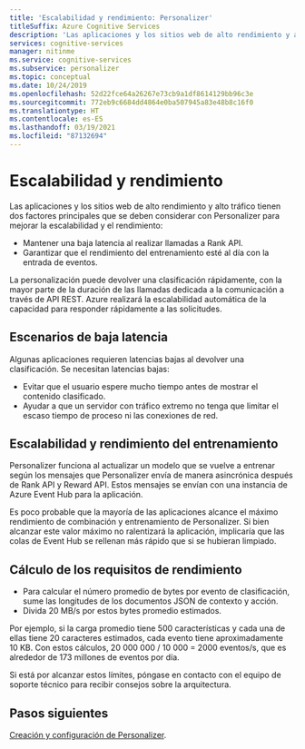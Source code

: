 ```yaml
---
title: 'Escalabilidad y rendimiento: Personalizer'
titleSuffix: Azure Cognitive Services
description: 'Las aplicaciones y los sitios web de alto rendimiento y alto tráfico tienen dos factores principales que se deben considerar con Personalizer para mejorar la escalabilidad y el rendimiento: la latencia y el rendimiento del entrenamiento.'
services: cognitive-services
manager: nitinme
ms.service: cognitive-services
ms.subservice: personalizer
ms.topic: conceptual
ms.date: 10/24/2019
ms.openlocfilehash: 52d22fce64a26267e73cb9a1df8614129bb96c3e
ms.sourcegitcommit: 772eb9c6684dd4864e0ba507945a83e48b8c16f0
ms.translationtype: HT
ms.contentlocale: es-ES
ms.lasthandoff: 03/19/2021
ms.locfileid: "87132694"
---
```

# <a name="scalability-and-performance"></a>Escalabilidad y rendimiento

Las aplicaciones y los sitios web de alto rendimiento y alto tráfico tienen dos factores principales que se deben considerar con Personalizer para mejorar la escalabilidad y el rendimiento:

* Mantener una baja latencia al realizar llamadas a Rank API.
* Garantizar que el rendimiento del entrenamiento esté al día con la entrada de eventos.

La personalización puede devolver una clasificación rápidamente, con la mayor parte de la duración de las llamadas dedicada a la comunicación a través de API REST. Azure realizará la escalabilidad automática de la capacidad para responder rápidamente a las solicitudes.

##  <a name="low-latency-scenarios"></a>Escenarios de baja latencia

Algunas aplicaciones requieren latencias bajas al devolver una clasificación. Se necesitan latencias bajas:

* Evitar que el usuario espere mucho tiempo antes de mostrar el contenido clasificado.
* Ayudar a que un servidor con tráfico extremo no tenga que limitar el escaso tiempo de proceso ni las conexiones de red.


## <a name="scalability-and-training-throughput"></a>Escalabilidad y rendimiento del entrenamiento

Personalizer funciona al actualizar un modelo que se vuelve a entrenar según los mensajes que Personalizer envía de manera asincrónica después de Rank API y Reward API. Estos mensajes se envían con una instancia de Azure Event Hub para la aplicación.

 Es poco probable que la mayoría de las aplicaciones alcance el máximo rendimiento de combinación y entrenamiento de Personalizer. Si bien alcanzar este valor máximo no ralentizará la aplicación, implicaría que las colas de Event Hub se rellenan más rápido que si se hubieran limpiado.

## <a name="how-to-estimate-your-throughput-requirements"></a>Cálculo de los requisitos de rendimiento

* Para calcular el número promedio de bytes por evento de clasificación, sume las longitudes de los documentos JSON de contexto y acción.
* Divida 20 MB/s por estos bytes promedio estimados.

Por ejemplo, si la carga promedio tiene 500 características y cada una de ellas tiene 20 caracteres estimados, cada evento tiene aproximadamente 10 KB. Con estos cálculos, 20 000 000 / 10 000 = 2000 eventos/s, que es alrededor de 173 millones de eventos por día. 

Si está por alcanzar estos límites, póngase en contacto con el equipo de soporte técnico para recibir consejos sobre la arquitectura.

## <a name="next-steps"></a>Pasos siguientes

[Creación y configuración de Personalizer](how-to-settings.md).